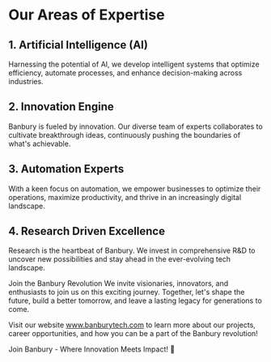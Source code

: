 # Our Areas of Expertise
## 1. Artificial Intelligence (AI)
Harnessing the potential of AI, we develop intelligent systems that optimize efficiency, automate processes, and enhance decision-making across industries.

## 2. Innovation Engine
Banbury is fueled by innovation. Our diverse team of experts collaborates to cultivate breakthrough ideas, continuously pushing the boundaries of what's achievable.

## 3. Automation Experts
With a keen focus on automation, we empower businesses to optimize their operations, maximize productivity, and thrive in an increasingly digital landscape.

## 4. Research Driven Excellence
Research is the heartbeat of Banbury. We invest in comprehensive R&D to uncover new possibilities and stay ahead in the ever-evolving tech landscape.

Join the Banbury Revolution
We invite visionaries, innovators, and enthusiasts to join us on this exciting journey. Together, let's shape the future, build a better tomorrow, and leave a lasting legacy for generations to come.

Visit our website www.banburytech.com to learn more about our projects, career opportunities, and how you can be a part of the Banbury revolution!

Join Banbury - Where Innovation Meets Impact! 🚀

